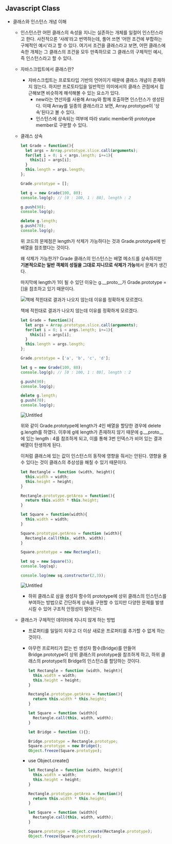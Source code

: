 ## Javascript Class

- 클래스와 인스턴스 개념 이해
    - 인스턴스란 어떤 클래스의 속성을 지니는 실존하는 개체를 일컬어 인스턴스라고 한다. 사전적으론 ‘사례’라고 번역하는데, 풀어 쓰면 ‘어떤 조건에 부합하는 구체적인 예시'라고 할 수 있다. 여기서 조건을 클래스라고 보면, 어떤 클래스에 속한 개체는 그 클래스의 조건을 모두 만족하므로 그 클래스의 구체적인 예시, 즉 인스턴스라고 할 수 있다.
    - 자바스크립트에서 클래스란?
        - 자바스크립트는 프로토타입 기반의 언어이기 때문에 클래스 개념이 존재하지 않는다. 하지만 프로토타입을 일반적인 의미에서의 클래스 관점에서 접근해보면 비슷하게 해석해볼 수 있는 요소가 있다.
            - new라는 연산자를 사용해 Array와 함께 호출하면 인스턴스가 생성된다. 이때 Array를 일종의 클래스라고 보면, Array.prototype이 ‘상속'된다고 볼 수 있다.
            - 인스턴스에 상속되는 여부에 따라 static member와 prototype member로 구분할 수 있다.
    - 클래스 상속
        
        ```jsx
        let Grade = function(){
          let args = Array.prototype.slice.call(arguments);
          for(let i = 0; i < args.length; i+=1){
            this[i] = args[i];
          }
          this.length = args.length;
        };
        
        Grade.prototype = [];
        
        let g = new Grade(100, 80);
        console.log(g); // [0 : 100, 1 : 80], length : 2
        
        g.push(90);
        console.log(g);
        
        delete g.length;
        g.push(70);
        console.log(g);
        ```
        
        위 코드의 문제점은 length가 삭제가 가능하다는 것과 Grade.prototype에 빈 배열을 참조했다는 것이다.
        
        왜 삭제가 가능한가? Grade 클래스의 인스턴스는 배열 메소드를 상속하지만 **기본적으로는 일반 객체의 성질을 그대로 지니므로 삭제가 가능**해서 문제가 생긴다.
        
        마지막에 length가 1이 될 수 있던 이유는 g.__proto__가 Grade.prototype = []을 참조하고 있기 때문이다.
        
        ![책에 적힌대로 결과가 나오지 않는데 이유를 정확하게 모르겠다.](../image/class1.png)
        
        책에 적힌대로 결과가 나오지 않는데 이유를 정확하게 모르겠다.
        
        ```jsx
        let Grade = function(){
          let args = Array.prototype.slice.call(arguments);
          for(let i = 0; i < args.length; i+=1){
            this[i] = args[i];
          }
          this.length = args.length;
        };
        
        Grade.prototype = ['a', 'b', 'c', 'd'];
        
        let g = new Grade(100, 80);
        console.log(g); // [0 : 100, 1 : 80], length : 2
        
        g.push(90);
        console.log(g);
        
        delete g.length;
        g.push(70);
        console.log(g);
        ```
        
        ![Untitled](../image/class2.png)
        
        위와 같이 Grade.prototype에 length가 4인 배열을 할당한 경우에 delete g.length를 하였다. 이후에 g에 length가 존재하지 않기 때문에 g.__proto__에 있는 length : 4를 참조하게 되고, 이를 통해 3번 인덱스가 비어 있는 결과 배열이 탄생하게 된다.
        
        이처럼 클래스에 있는 값이 인스턴스의 동작에 영향을 줘서는 안된다. 영향을 줄 수 있다는 것이 클래스의 추상성을 해칠 수 있기 때문이다.
        
        ```jsx
        let Rectangle = function (width, height){
          this.width = width;
          this.height = height;
        }
        
        Rectangle.prototype.getArea = function(){
          return this.width * this.height;
        }
        
        let Square = function(width){
          this.width = width;
        }
        
        Square.prototype.getArea = function (width){
          Rectangle.call(this, width, width);
        }
        
        Square.prototype = new Rectangle();
        
        let sq = new Square(5);
        console.log(sq);
        
        console.log(new sq.constructor(2,3));
        ```
        
        ![Untitled](../image/class3.png)
        
        - 하위 클래스로 삼을 생성자 함수의 prototype에 상위 클래스의 인스턴스를 부여하는 방법으로 간단하게 상속을 구현할 수 있지만 다양한 문제를 발생 시킬 수 있어 구조적 안정성이 떨어진다.
    - 클래스가 구체적인 데이터에 지나지 않게 하는 방법
        - 프로퍼티를 일일이 지우고 더 이상 새로운 프로퍼티를 추가할 수 없게 하는 것이다.
        - 아무런 프로퍼티가 없는 빈 생성자 함수(Bridge)를 만들어 Bridge.prototype이 상위 클래스의 prototype을 참조하게 하고, 하위 클래스의 prototype의 Bridge의 인스턴스를 할당하는 것이다.
            
            ```jsx
            let Rectangle = function (width, height){
              this.width = width;
              this.height = height;
            }
            
            Rectangle.prototype.getArea = function(){
              return this.width * this.height;
            }
            
            let Square = function (width){
              Rectangle.call(this, width, width);
            }
            
            let Bridge = function (){};
            
            Bridge.prototype = Rectangle.prototype;
            Square.prototype = new Bridge();
            Object.freeze(Square.prototype);
            ```
            
        - use Object.create()
            
            ```jsx
            let Rectangle = function (width, height){
              this.width = width;
              this.height = height;
            }
            
            Rectangle.prototype.getArea = function(){
              return this.width * this.height;
            }
            
            let Square = function (width){
              Rectangle.call(this, width, width);
            }
            
            Square.prototype = Object.create(Rectangle.prototype);
            Object.freeze(Square.prototype);
            ```